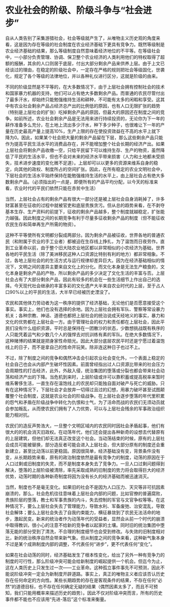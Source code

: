 # 农业社会的阶级、阶级斗争与“社会进步” 

自从人类告别了采集游猎社会，社会等级就产生了，从唯物主义历史观的角度来看，这是因为存在等级的社会制度在农业经济基础下更具有竞争力。既然等级制是农业经济基础的结果，那么等级制度自然意味着经济地位的不平等。在等级社会中，一小部分负责管理、协调、保卫整个农业经济的人类利用他们的特权取得了超额的报酬，其余的人口则居于底层，付出大部分剩余产品来供养上层。由于上文已经谈过的理由，在稳定的阶级社会中，一定存在严格的规则把社会等级固化，世袭化，规定了各个等级的法律地位，并以各种礼仪进行区分，这就是阶级的由来。

不同的阶级显然是不平等的，在大多数情况下，由于上层社会拥有控制社会的技术和国家暴力机器的支持，他们可以占有绝大多数剩余产品。而普通的农民尽管付出了最多汗水，却始终只能勉强维持生活和耕种，不可能有太多的闲暇和享受。这其中有农业社会剩余产品占经济总产出的比例低的原因，也有人口无限扩张的趋势（特别是上层社会的扩张）吃掉剩余产品的原因，但最大的原因还在制度之间的竞争。如前所述，农业社会剩余产品是无法用来进行持续投资的，无论你为下一年的耕作准备多么充分，在土地上流出多少汗水，种下多少种子，也很难让下一年的产量在历史最高产量上提高10%，生产上限的存在使投资效益在不高的水平上就下降为0。因此，如果某个社会把大量的剩余产品留在下层，那么这些剩余产品只能作为提高平民生活水平的消费品存在，并不能增加整个社会长期的经济产出。如果上层社会将剩余产品收缴一空，只给平民留下可以维持生存、生产的物资，虽然降低了平民的生活水平，但也不会对未来的经济水平带来损害（人力和土地都未受损失，技术进步速度的变化微不足道）。上层却可以以更多的资源来维系自身的稳定，向其他的政权、制度所占的空间扩张。因此，在所有稳定的农业文明社会中，下层社会的生活水平始终保持在能勉强维持生活的水平上，由上层社会占有绝大多数剩余产品。（必须指出的一点是，即便所有的产品平均分配，以今天的标准来看，农业时代的平民们依然只能在赤贫中生活）

当然，上层社会占有的剩余产品有很大一部分还是被上层社会自身消耗掉了，许多财富甚至在征收的过程中就被官吏和底层贵族贪污。但从总的趋势来看，在不剥夺基本生存、生产资料的前提下，征收的剩余产品越多，整个制度就越稳定，扩张能力越强。因此制度之间的长期竞争有利于尽量多征收剩余产品的制度（但不能征收农民生存和简单再生产所需的物资）。

这种不平等使所有文明都分裂成两部分。因为剩余产品被征收，世界各地的普通农民（和附属于农业的手工业者）都被迫在生存线上挣扎，为了温饱而日夜劳作。直到工业革命以前，由于整个旧大陆农业地区都以非常相似的小农经济为基础，世界各地的平民生活（除了美洲移民这种人口资源比特别有利的地方）都非常相象。不过，各地上层社会的的生活方式与运行规律却差异巨大。因为在经济基础相似的情况下，文明之间的差异主要来自文化上的分化。而文化本身是无法生产粮食的，文化本身是剩余产品的产物，所以剩余产品的多少决定了文化生活的丰富与否。上层社会占有了大部分剩余产品，因此有较多的机会在一些生活细节上作出自己的选择。今天现代社会继承的丰富多彩的文化遗产大半来自农业时代的上层，至于占人口90%以上的平民的生活，大半早已经被历史湮没了。

农民和其他体力劳动者为这一秩序的提供了经济基础，无论他们是否愿意接受这个事实。事实上，他们也没有选择的余地。因为上层社会拥有军队、警察等常设暴力机关；各种宗教、神话、道德也都把上层社会的统治说成天经地义的事实，暴力和文化的优势都在上层社会一方。由于管理社会的权力和责任都在上层社会，因此平民们没有什么组织资源，平时总是保持在一团散沙的状态，少数想挑战既有秩序的人只能凭着运气和少数几个人的强悍去对抗训练有素的军队。在绝大多数情况下，这种赌博的结果就是把身家性命赔光。因此大部分底层农民平时还是宁愿过着温饱线上的日子，而不是拿自己的性命开玩笑。除非连这种日子也过不上。

不过，除了制度之间的竞争和偶然冲击会引起农业社会变化外，一个表面上稳定的社会自己也会从内部产生破坏性因素。前面曾经指出过人口资源比带来的社会压力会周期性的打击经济，此外，外敌入侵，统治集团的堕落或分裂也都会带来社会动荡和经济产出的下降。当危机到来时，上层阶级或许可以靠积蓄或提高税率来暂时维系奢侈生活，一直生存在温饱线上的农民却只能独自面对破产与死亡的威胁。只有在这种情况下，下层社会才会放弃一切得过且过的幻想，用暴力破坏甚至试图颠覆整个社会制度，这就是农业社会的阶级战争。在上层社会逐步堕落的年代里积累的怨气和矛盾在阶级战争中转化为仇恨和士气，为了活命而战的农民们无须动员就会参加叛乱，从而使农民们拥有了人力优势，可以与上层社会残余的军事政治组织能力相对抗。

农民们的造反声势浩大，一旦整个文明区域内的农民同时因社会矛盾起事，他们有很大的的机会消灭旧政权。在动荡年代，他们还会提出各种新奇的设想去代替原有的上层建筑，但他们却无法真正改变这个社会。当动荡结束的时候，原有的上层社会成员可能被替换，部分造反者可能会进入上层社会，但大部分原有的制度还会重新建立，甚至比动荡以前更稳固。原因很简单，经济基础没有变，背景条件没有变，从长期趋势来看，原有的政治制度依然是最有竞争力的制度，动荡的原因在于人口过剩或旧制度的失灵，而不是制度本身失去了竞争力。一旦人口过剩问题得到解决，堕落的上层阶级被清除，率先采取成熟的旧制度的势力将会取得巨大的经济优势，动荡时期的各种新奇制度将因为没有长久的经济基础而被迅速消灭。

当然，制度也不是毫无变化。如果旧的社会不是因为人口压力、天灾等非可抗因素崩溃的，那么，社会危机往往意味着上层社会内部的问题，比如官僚的普遍腐败，贵族阶层的堕落，教士和军事贵族的内斗，失去控制的军官与文官争权等等。在这种情况下，要么上层社会失去了管理能力，导致水利、军备废弛、治安混乱，导致社会解体；要么上层社会失去了自我约束能力，横征暴敛到了农民无法活命的地步，激起民变。新来的统治者作为动荡年代的受益者，显然会从前一个时代的崩溃中取得教训，很小心的注意不给新的竞争者以起家的土壤。同时旧的统治集团中堕落无能的部分受到了清洗，不合理的制度细节也会受到修改。与失效的旧制度相对比，新的统治秩序自然会带来新气象。但从制度之间的竞争来看，这种新气象本身不过是某个成熟制度内部的调整，不代表任何“进步”，更不代表任何“变化”。
 
 如果在社会动荡的同时，经济基础发生了根本性变化，给出了另外一种有竞争力的制度的可行性，那么阶级冲突可能会给新制度的崛起提供一个机会。但迄今为止，这在人类历史上只发生过一次——工业革命。这种孤立事件事先不可预测，因此不能说阶级冲突一定会为新制度开辟道路。事实上，真正的唯物主义者应该否认历史存在任何命定的方向性。某些长期趋势的存在是客观条件的结果，不存在任何“必然”的道德目标，也不存在任何确定无疑的结果（偶然因素太多了，而且不可预知，我们只能用概率来描述历史的趋势）。因此不仅对阶级冲突而言，所有的历史事件都不能也不应该用“先进-落后”这个标准来衡量。
